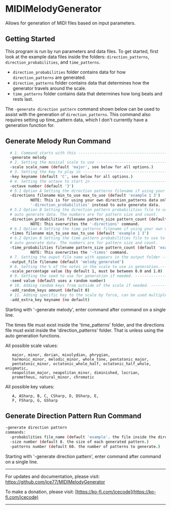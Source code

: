 # MIDIMelodyGenerator
 Allows for generation of MIDI files based on input parameters.

## Getting Started

This program is run by run parameters and data files. To get started, first look at the example data files inside the folders: `direction_patterns`, `direction_probabilities`, and `time_patterns`.

- `direction_probabilities` folder contains data for how `direction_patterns` are generated.
- `direction_patterns` folder contains data that determines how the generator travels around the scale.
- `time_patterns` folder contains data that determines how long beats and rests last.

The `-generate direction pattern` command shown below can be used to assist with the generation of `direction_patterns`. This command also requires setting up time_pattern data, which I don't currently have a generation function for.

## Generate Melody Run Command

```bash
  # 1. Command starts with this -----------------------------------------------------------------
  -generate melody
  # 2. Setting the musical scale to use ---------------------------------------------------------
  -scale scale_name (default 'major', see below for all options.)
  # 3. Setting the key to play in ---------------------------------------------------------------
  -key keyname (default 'C', see below for all options.)
  # 4. Setting the octave to start in -----------------------------------------------------------
  -octave number (default '3')
  # 5.1 Option A Setting the direction patterns filename if using your own data. ----------------
  -directions filename min_to_use max_to_use (default 'example 1 3')
           NOTE: This is for using your own direction_patterns data only. Use
           '-direction_probabilities' instead to auto generate data. 
  # 5.2 Option B Setting the direction pattern probabilities file to use to  --------------------
  # auto generate data. The numbers are for pattern size and count.
  -direction_probabilities filename pattern_size pattern_count (default 'example 8 60')
           NOTE: This overwrites the '-directions' command.
  # 6.1 Option A Setting the time patterns filename if using your own data. ---------------------
  -times filename min_to_use max_to_use (default 'example 1 3')
  # 6.2 Option B Setting the time pattern probabilities file to use to --------------------------
  # auto generate data. The numbers are for pattern size and count.
  -time_probabilities filename pattern_size pattern_count (default 'example' 8 60)
           NOTE: This overwrites the '-times' command.
  # 7. Setting the ouput file name with appears in the output folder ----------------------------
  -output_file filename (default 'melody_generated')
  # 8. Setting the % of the notes in the scale to use in generation.-----------------------------
  -scale_percentage value (by default 1, must be between 0.0 and 1.0)
  # 9. Setting the seed to use for generation if needed. ----------------------------------------
  -seed value (default uses a random number)
  # 10. Adding random keys from outside of the scale if needed. ---------------------------------
  -add_random_keys amount (default 0)
  # 11. Adding specific key to the scale by force, can be used multiple times for different keys.
  -add_extra_key keyname (no default)
```

Starting with '-generate melody', enter command after command on a single line.

The times file must exist inside the 'time_patterns' folder, and the directions file must exist
inside the 'direction_patterns' folder. That is unless using the auto generation functions.  

All possible scale values: 

       major, minor, dorian, mixolydian, phrygian, 
       harmonic_minor, melodic_minor, whole_tone, pentatonic_major, 
       pentatonic_minor, octatonic_whole_half, octatonic_half_whole, enigmatic, 
       neapolitan_major, neapolitan_minor, diminished, locrian, 
       prometheus, natural_minor, chromatic

All possible key values:

       A, ASharp, B, C, CSharp, D, DSharp, E, 
       F, FSharp, G, GSharp

## Generate Direction Pattern Run Command

```bash
-generate direction pattern
commands:
  -probabilities file_name (default 'example'. the file inside the direction_probabilities folder)
  -size number (default 8. the size of each generated pattern.)
  -patterns number (default 60. the number of patterns to generate.)
```
Starting with '-generate direction pattern', enter command after command on a single line.

--------------------------------------------------------------------------------
For updates and documentation, please visit: [https://github.com/jce77/MIDIMelodyGenerator  ](https://github.com/jce77/MIDIMelodyGenerator  )

To make a donation, please visit: [https://ko-fi.com/jcecode](https://ko-fi.com/jcecode)

--------------------------------------------------------------------------------